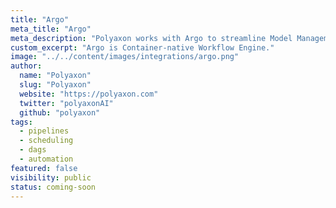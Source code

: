 ```yaml
---
title: "Argo"
meta_title: "Argo"
meta_description: "Polyaxon works with Argo to streamline Model Management."
custom_excerpt: "Argo is Container-native Workflow Engine."
image: "../../content/images/integrations/argo.png"
author:
  name: "Polyaxon"
  slug: "Polyaxon"
  website: "https://polyaxon.com"
  twitter: "polyaxonAI"
  github: "polyaxon"
tags: 
  - pipelines
  - scheduling
  - dags
  - automation
featured: false
visibility: public
status: coming-soon
---
```

